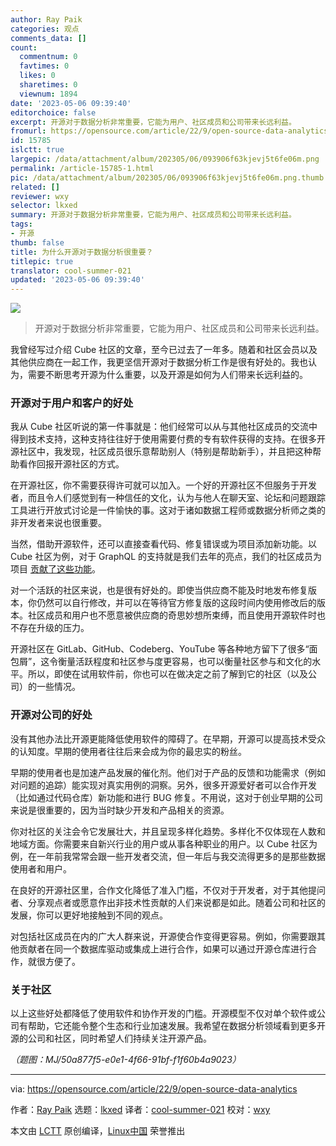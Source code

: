 ```yaml
---
author: Ray Paik
categories: 观点
comments_data: []
count:
  commentnum: 0
  favtimes: 0
  likes: 0
  sharetimes: 0
  viewnum: 1894
date: '2023-05-06 09:39:40'
editorchoice: false
excerpt: 开源对于数据分析非常重要，它能为用户、社区成员和公司带来长远利益。
fromurl: https://opensource.com/article/22/9/open-source-data-analytics
id: 15785
islctt: true
largepic: /data/attachment/album/202305/06/093906f63kjevj5t6fe06m.png
permalink: /article-15785-1.html
pic: /data/attachment/album/202305/06/093906f63kjevj5t6fe06m.png.thumb.jpg
related: []
reviewer: wxy
selector: lkxed
summary: 开源对于数据分析非常重要，它能为用户、社区成员和公司带来长远利益。
tags:
- 开源
thumb: false
title: 为什么开源对于数据分析很重要？
titlepic: true
translator: cool-summer-021
updated: '2023-05-06 09:39:40'
---
```


![](/data/attachment/album/202305/06/093906f63kjevj5t6fe06m.png)



> 
> 开源对于数据分析非常重要，它能为用户、社区成员和公司带来长远利益。
> 
> 
> 


我曾经写过介绍 Cube 社区的文章，至今已过去了一年多。随着和社区会员以及其他供应商在一起工作，我更坚信开源对于数据分析工作是很有好处的。我也认为，需要不断思考开源为什么重要，以及开源是如何为人们带来长远利益的。


### 开源对于用户和客户的好处


我从 Cube 社区听说的第一件事就是：他们经常可以从与其他社区成员的交流中得到技术支持，这种支持往往好于使用需要付费的专有软件获得的支持。在很多开源社区中，我发现，社区成员很乐意帮助别人（特别是帮助新手），并且把这种帮助看作回报开源社区的方式。


在开源社区，你不需要获得许可就可以加入。一个好的开源社区不但服务于开发者，而且令人们感觉到有一种信任的文化，认为与他人在聊天室、论坛和问题跟踪工具进行开放式讨论是一件愉快的事。这对于诸如数据工程师或数据分析师之类的非开发者来说也很重要。


当然，借助开源软件，还可以直接查看代码、修复错误或为项目添加新功能。以 Cube 社区为例，对于 GraphQL 的支持就是我们去年的亮点，我们的社区成员为项目 [贡献了这些功能](https://github.com/cube-js/cube.js/pull/3555)。


对一个活跃的社区来说，也是很有好处的。即使当供应商不能及时地发布修复版本，你仍然可以自行修改，并可以在等待官方修复版的这段时间内使用修改后的版本。社区成员和用户也不愿意被供应商的奇思妙想所束缚，而且使用开源软件时也不存在升级的压力。


开源社区在 GitLab、GitHub、Codeberg、YouTube 等各种地方留下了很多“面包屑”，这令衡量活跃程度和社区参与度更容易，也可以衡量社区参与和文化的水平。所以，即使在试用软件前，你也可以在做决定之前了解到它的社区（以及公司）的一些情况。


### 开源对公司的好处


没有其他办法比开源更能降低使用软件的障碍了。在早期，开源可以提高技术受众的认知度。早期的使用者往往后来会成为你的最忠实的粉丝。


早期的使用者也是加速产品发展的催化剂。他们对于产品的反馈和功能需求（例如对问题的追踪）能实现对真实用例的洞察。另外，很多开源爱好者可以合作开发（比如通过代码仓库）新功能和进行 BUG 修复。不用说，这对于创业早期的公司来说是很重要的，因为当时缺少开发和产品相关的资源。


你对社区的关注会令它发展壮大，并且呈现多样化趋势。多样化不仅体现在人数和地域方面。你需要来自新兴行业的用户或从事各种职业的用户。以 Cube 社区为例，在一年前我常常会跟一些开发者交流，但一年后与我交流得更多的是那些数据使用者和用户。


在良好的开源社区里，合作文化降低了准入门槛，不仅对于开发者，对于其他提问者、分享观点者或愿意作出非技术性贡献的人们来说都是如此。随着公司和社区的发展，你可以更好地接触到不同的观点。


对包括社区成员在内的广大人群来说，开源使合作变得更容易。例如，你需要跟其他贡献者在同一个数据库驱动或集成上进行合作，如果可以通过开源仓库进行合作，就很方便了。


### 关于社区


以上这些好处都降低了使用软件和协作开发的门槛。开源模型不仅对单个软件或公司有帮助，它还能令整个生态和行业加速发展。我希望在数据分析领域看到更多开源的公司和社区，同时希望人们持续关注开源产品。


*（题图：MJ/50a877f5-e0e1-4f66-91bf-f1f60b4a9023）*




---


via: <https://opensource.com/article/22/9/open-source-data-analytics>


作者：[Ray Paik](https://opensource.com/users/rpaik) 选题：[lkxed](https://github.com/lkxed) 译者：[cool-summer-021](https://github.com/cool-summer-021) 校对：[wxy](https://github.com/wxy)


本文由 [LCTT](https://github.com/LCTT/TranslateProject) 原创编译，[Linux中国](https://linux.cn/) 荣誉推出
